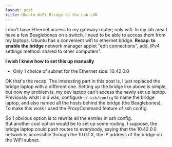 ```yaml
---
layout: post
title: Ubuntu WiFi Bridge to the Lab LAN
---
```

I don't have Ethernet access to my gateway router; only wifi.  In my lab area I have a few Beaglebones on a switch.  I need to be able to access them from my laptops.  Ubuntu has a convenient wifi to ethernet bridge.
**Recap: to enable the bridge** 
network manager applet "edit connections", add, IPv4 settings method: shared to other computers".  
  
**I wish I knew how to set this up manually**
* Only 1 choice of subnet for the Ethernet side:  10.42.0.0
  
  
OK that's the recap.  The interesting part in this post is, I just replaced the bridge laptop with a different one.  Setting up the bridge like above is simple, but now my problem is, my dev laptop can't access the newly set up laptop.  
Previously what I did was, configure `~/.ssh/config` to name the bridge laptop, and also named all the hosts behind the bridge (the Beaglebones).  To make this work I used the ProxyCommand feature of ssh config.  
  
So 1 obvious option is to rewrite all the entries in ssh config.  
But another cool option would be to set up some routing.  I suppose, the bridge laptop could push routes to everybody, saying that the 10.42.0.0 network is accessible through the 10.0.1.X, the IP address of the bridge on the WiFi subnet.
